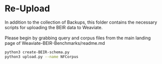 <h1> Re-Upload </h1>

In addition to the collection of Backups, this folder contains the necessary scripts for uploading the BEIR data to Weaviate.
<br />
<br />
Please begin by grabbing query and corpus files from the main landing page of Weaviate-BEIR-Benchmarks/readme.md
<br />
```bash
python3 create-BEIR-schema.py
python3 upload.py --name NFCorpus
```
